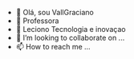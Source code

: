 - 👋 Olá, sou VallGraciano
- 👀 Professora 
- 🌱 Leciono Tecnologia e inovaçao
- 💞️ I’m looking to collaborate on ...
- 📫 How to reach me ...

<!---
VallGraciano/VallGraciano is a ✨ special ✨ repository because its `README.md` (this file) appears on your GitHub profile.
You can click the Preview link to take a look at your changes.
--->
